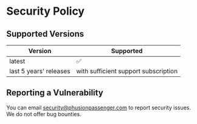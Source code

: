 # Security Policy

## Supported Versions

| Version | Supported          |
| ------- | ------------------ |
| latest | :white_check_mark: |
| last 5 years' releases | with sufficient support subscription |

## Reporting a Vulnerability

You can email security@phusionpassenger.com to report security issues. We do not offer bug bounties.
